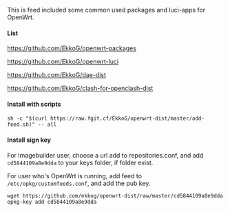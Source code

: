 This is feed included some common used packages and luci-apps for OpenWrt.

#### List

https://github.com/EkkoG/openwrt-packages

https://github.com/EkkoG/openwrt-luci

https://github.com/EkkoG/dae-dist

https://github.com/EkkoG/clash-for-openclash-dist


#### Install with scripts

```
sh -c "$(curl https://raw.fgit.cf/EkkoG/openwrt-dist/master/add-feed.sh)" -- all
```

#### Install sign key

For Imagebuilder user, choose a url add to repositories.conf, and add `cd5844109a8e9dda` to your keys folder, if folder exist.

For user who's OpenWrt is running, add feed to `/etc/opkg/customfeeds.conf`, and add the pub key.

```
wget https://github.com/ekkog/openwrt-dist/raw/master/cd5844109a8e9dda
opkg-key add cd5844109a8e9dda
```
